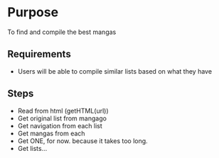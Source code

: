 # Purpose

To find and compile the best mangas

## Requirements

- Users will be able to compile similar lists based on what they have

## Steps

- Read from html (getHTML(url))
- Get original list from mangago
- Get navigation from each list
- Get mangas from each
- Get ONE, for now. because it takes too long.
- Get lists...

